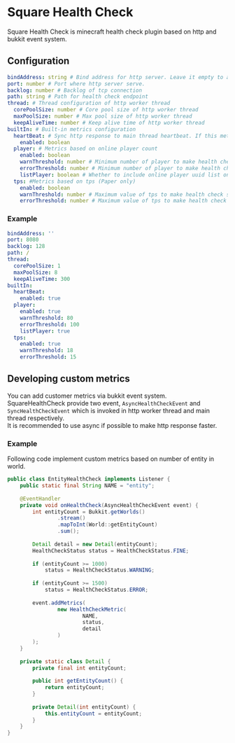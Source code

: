 # Square Health Check

Square Health Check is minecraft health check plugin based on http and bukkit event system.

## Configuration
```yaml
bindAddress: string # Bind address for http server. Leave it empty to allow all address
port: number # Port where http server serve.
backlog: number # Backlog of tcp connection
path: string # Path for health check endpoint
thread: # Thread configuration of http worker thread
  corePoolSize: number # Core pool size of http worker thread
  maxPoolSize: number # Max pool size of http worker thread
  keepAliveTime: number # Keep alive time of http worker thread
builtIn: # Built-in metrics configuration
  heartBeat: # Sync http response to main thread heartbeat. If this metrics is on, you will get timeout for health check if server stuck in deadlock. 
    enabled: boolean
  player: # Metrics based on online player count
    enabled: boolean
    warnThreshold: number # Minimum number of player to make health check status warning
    errorThreshold: number # Minimum number of player to make health check status error
    listPlayer: boolean # Whether to include online player uuid list on metrics detail.
  tps: #Metrics based on tps (Paper only)
    enabled: boolean
    warnThreshold: number # Maximum value of tps to make health check status warning
    errorThreshold: number # Maximum value of tps to make health check status error
```

### Example
```yaml
bindAddress: ''
port: 8080
backlog: 128
path: /
thread:
  corePoolSize: 1
  maxPoolSize: 8
  keepAliveTime: 300
builtIn:
  heartBeat:
    enabled: true
  player:
    enabled: true
    warnThreshold: 80
    errorThreshold: 100
    listPlayer: true
  tps:
    enabled: true
    warnThreshold: 18
    errorThreshold: 15
```

## Developing custom metrics
You can add customer metrics via bukkit event system. \
SquareHealthCheck provide two event, `AsyncHealthCheckEvent` and `SyncHealthCheckEvent`
which is invoked in http worker thread and main thread respectively. \
It is recommended to use async if possible to make http response faster. 

### Example
Following code implement custom metrics based on number of entity in world.
```java
public class EntityHealthCheck implements Listener {
    public static final String NAME = "entity";
    
    @EventHandler
    private void onHealthCheck(AsyncHealthCheckEvent event) {
        int entityCount = Bukkit.getWorlds()
                .stream()
                .mapToInt(World::getEntityCount)
                .sum();
        
        Detail detail = new Detail(entityCount);
        HealthCheckStatus status = HealthCheckStatus.FINE;
        
        if (entityCount >= 1000)
            status = HealthCheckStatus.WARNING;
        
        if (entityCount >= 1500)
            status = HealthCheckStatus.ERROR;
        
        event.addMetrics(
                new HealthCheckMetric(
                        NAME,
                        status,
                        detail
                )
        );
    }
    
    private static class Detail {
        private final int entityCount;
        
        public int getEntityCount() {
            return entityCount;
        }
        
        private Detail(int entityCount) {
            this.entityCount = entityCount;
        }
    }
}

```
